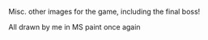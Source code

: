 Misc. other images for the game, including the final boss! 

All drawn by me in MS paint once again
